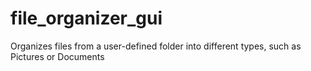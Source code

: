 # file_organizer_gui
Organizes files from a user-defined folder into different types, such as Pictures or Documents

